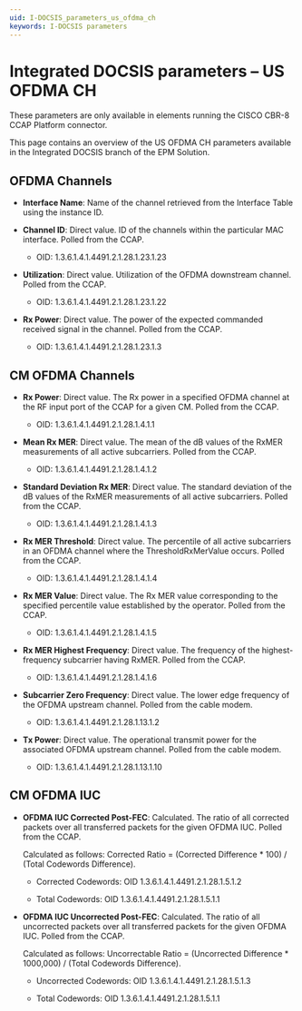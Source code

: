 ```yaml
---
uid: I-DOCSIS_parameters_us_ofdma_ch
keywords: I-DOCSIS parameters
---
```


# Integrated DOCSIS parameters – US OFDMA CH

These parameters are only available in elements running the CISCO CBR-8 CCAP Platform connector.

This page contains an overview of the US OFDMA CH parameters available in the Integrated DOCSIS branch of the EPM Solution.

## OFDMA Channels

- **Interface Name**: Name of the channel retrieved from the Interface Table using the instance ID.

- **Channel ID**: Direct value. ID of the channels within the particular MAC interface. Polled from the CCAP.

  - OID: 1.3.6.1.4.1.4491.2.1.28.1.23.1.23

- **Utilization**: Direct value. Utilization of the OFDMA downstream channel. Polled from the CCAP.

  - OID: 1.3.6.1.4.1.4491.2.1.28.1.23.1.22

- **Rx Power**: Direct value. The power of the expected commanded received signal in the channel. Polled from the CCAP.

  - OID: 1.3.6.1.4.1.4491.2.1.28.1.23.1.3

## CM OFDMA Channels

- **Rx Power**: Direct value. The Rx power in a specified OFDMA channel at the RF input port of the CCAP for a given CM. Polled from the CCAP.

  - OID: 1.3.6.1.4.1.4491.2.1.28.1.4.1.1

- **Mean Rx MER**: Direct value. The mean of the dB values of the RxMER measurements of all active subcarriers. Polled from the CCAP.

  - OID: 1.3.6.1.4.1.4491.2.1.28.1.4.1.2

- **Standard Deviation Rx MER**: Direct value. The standard deviation of the dB values of the RxMER measurements of all active subcarriers. Polled from the CCAP.

  - OID: 1.3.6.1.4.1.4491.2.1.28.1.4.1.3

- **Rx MER Threshold**: Direct value. The percentile of all active subcarriers in an OFDMA channel where the ThresholdRxMerValue occurs. Polled from the CCAP.

  - OID: 1.3.6.1.4.1.4491.2.1.28.1.4.1.4

- **Rx MER Value**: Direct value. The Rx MER value corresponding to the specified percentile value established by the operator. Polled from the CCAP.

  - OID: 1.3.6.1.4.1.4491.2.1.28.1.4.1.5

- **Rx MER Highest Frequency**: Direct value. The frequency of the highest-frequency subcarrier having RxMER. Polled from the CCAP.

  - OID: 1.3.6.1.4.1.4491.2.1.28.1.4.1.6

- **Subcarrier Zero Frequency**: Direct value. The lower edge frequency of the OFDMA upstream channel. Polled from the cable modem.

  - OID: 1.3.6.1.4.1.4491.2.1.28.1.13.1.2

- **Tx Power**: Direct value. The operational transmit power for the associated OFDMA upstream channel. Polled from the cable modem.

  - OID: 1.3.6.1.4.1.4491.2.1.28.1.13.1.10

## CM OFDMA IUC

- **OFDMA IUC Corrected Post-FEC**: Calculated. The ratio of all corrected packets over all transferred packets for the given OFDMA IUC. Polled from the CCAP.

  Calculated as follows: Corrected Ratio = (Corrected Difference \* 100) / (Total Codewords Difference).

  - Corrected Codewords: OID 1.3.6.1.4.1.4491.2.1.28.1.5.1.2

  - Total Codewords: OID 1.3.6.1.4.1.4491.2.1.28.1.5.1.1

- **OFDMA IUC Uncorrected Post-FEC**: Calculated. The ratio of all uncorrected packets over all transferred packets for the given OFDMA IUC. Polled from the CCAP.

  Calculated as follows: Uncorrectable Ratio = (Uncorrected Difference \* 1000,000) / (Total Codewords Difference).

  - Uncorrected Codewords: OID 1.3.6.1.4.1.4491.2.1.28.1.5.1.3

  - Total Codewords: OID 1.3.6.1.4.1.4491.2.1.28.1.5.1.1
